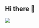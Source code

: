 ## Hi there 👋

<img src="https://img.shields.io/badge/react -  #61DAFB ?style=for-the-badge&logo=react &logoColor=white">
